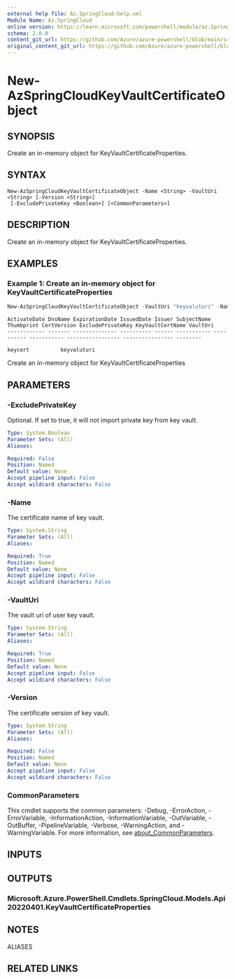 ```yaml
---
external help file: Az.SpringCloud-help.xml
Module Name: Az.SpringCloud
online version: https://learn.microsoft.com/powershell/module/az.SpringCloud/new-AzSpringCloudKeyVaultCertificateObject
schema: 2.0.0
content_git_url: https://github.com/Azure/azure-powershell/blob/main/src/SpringCloud/SpringCloud/help/New-AzSpringCloudKeyVaultCertificateObject.md
original_content_git_url: https://github.com/Azure/azure-powershell/blob/main/src/SpringCloud/SpringCloud/help/New-AzSpringCloudKeyVaultCertificateObject.md
---
```


# New-AzSpringCloudKeyVaultCertificateObject

## SYNOPSIS
Create an in-memory object for KeyVaultCertificateProperties.

## SYNTAX

```
New-AzSpringCloudKeyVaultCertificateObject -Name <String> -VaultUri <String> [-Version <String>]
 [-ExcludePrivateKey <Boolean>] [<CommonParameters>]
```

## DESCRIPTION
Create an in-memory object for KeyVaultCertificateProperties.

## EXAMPLES

### Example 1: Create an in-memory object for KeyVaultCertificateProperties
```powershell
New-AzSpringCloudKeyVaultCertificateObject -VaultUri "keyvaluturi" -Name 'keycert'
```

```output
ActivateDate DnsName ExpirationDate IssuedDate Issuer SubjectName Thumbprint CertVersion ExcludePrivateKey KeyVaultCertName VaultUri
------------ ------- -------------- ---------- ------ ----------- ---------- ----------- ----------------- ---------------- --------
                                                                                                           keycert          keyvaluturi
```

Create an in-memory object for KeyVaultCertificateProperties

## PARAMETERS

### -ExcludePrivateKey
Optional.
If set to true, it will not import private key from key vault.

```yaml
Type: System.Boolean
Parameter Sets: (All)
Aliases:

Required: False
Position: Named
Default value: None
Accept pipeline input: False
Accept wildcard characters: False
```

### -Name
The certificate name of key vault.

```yaml
Type: System.String
Parameter Sets: (All)
Aliases:

Required: True
Position: Named
Default value: None
Accept pipeline input: False
Accept wildcard characters: False
```

### -VaultUri
The vault uri of user key vault.

```yaml
Type: System.String
Parameter Sets: (All)
Aliases:

Required: True
Position: Named
Default value: None
Accept pipeline input: False
Accept wildcard characters: False
```

### -Version
The certificate version of key vault.

```yaml
Type: System.String
Parameter Sets: (All)
Aliases:

Required: False
Position: Named
Default value: None
Accept pipeline input: False
Accept wildcard characters: False
```

### CommonParameters
This cmdlet supports the common parameters: -Debug, -ErrorAction, -ErrorVariable, -InformationAction, -InformationVariable, -OutVariable, -OutBuffer, -PipelineVariable, -Verbose, -WarningAction, and -WarningVariable. For more information, see [about_CommonParameters](http://go.microsoft.com/fwlink/?LinkID=113216).

## INPUTS

## OUTPUTS

### Microsoft.Azure.PowerShell.Cmdlets.SpringCloud.Models.Api20220401.KeyVaultCertificateProperties

## NOTES

ALIASES

## RELATED LINKS
